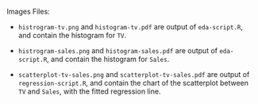 Images Files:


- `histrogram-tv.png` and `histogram-tv.pdf` are output of `eda-script.R`, and contain the histogram for `TV`.

- `histrogram-sales.png` and `histogram-sales.pdf` are output of `eda-script.R`, and contain the histogram for `Sales`.

- `scatterplot-tv-sales.png` and `scatterplot-tv-sales.pdf` are output of `regression-script.R`, and contain the chart of the scatterplot between `TV` and `Sales`, with the fitted regression line. 
